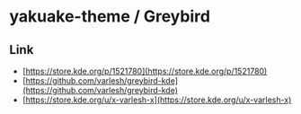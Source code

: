

# yakuake-theme / Greybird


## Link

* [https://store.kde.org/p/1521780](https://store.kde.org/p/1521780)
* [https://github.com/varlesh/greybird-kde](https://github.com/varlesh/greybird-kde)
* [https://store.kde.org/u/x-varlesh-x](https://store.kde.org/u/x-varlesh-x)
